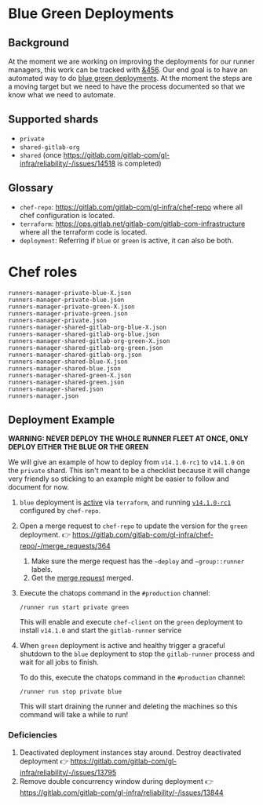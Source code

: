 # Blue Green Deployments

## Background

At the moment we are working on improving the deployments for our runner
managers, this work can be tracked with
[&456](https://gitlab.com/groups/gitlab-com/gl-infra/-/epics/456). Our
end goal is to have an automated way to do [blue green
deployments](https://docs.aws.amazon.com/whitepapers/latest/blue-green-deployments/blue-green-deployments.pdf).
At the moment the steps are a moving target but we need to have the
process documented so that we know what we need to automate.

## Supported shards

- `private`
- `shared-gitlab-org`
- `shared` (once https://gitlab.com/gitlab-com/gl-infra/reliability/-/issues/14518 is completed)

## Glossary

- `chef-repo`: https://gitlab.com/gitlab-com/gl-infra/chef-repo where
  all chef configuration is located.
- `terraform`:
  https://ops.gitlab.net/gitlab-com/gitlab-com-infrastructure where all
  the terraform code is located.
- `deployment`: Referring if `blue` or `green` is active, it can also be
  both.

# Chef roles

```
runners-manager-private-blue-X.json
runners-manager-private-blue.json
runners-manager-private-green-X.json
runners-manager-private-green.json
runners-manager-private.json
runners-manager-shared-gitlab-org-blue-X.json
runners-manager-shared-gitlab-org-blue.json
runners-manager-shared-gitlab-org-green-X.json
runners-manager-shared-gitlab-org-green.json
runners-manager-shared-gitlab-org.json
runners-manager-shared-blue-X.json
runners-manager-shared-blue.json
runners-manager-shared-green-X.json
runners-manager-shared-green.json
runners-manager-shared.json
runners-manager.json
```

## Deployment Example

**WARNING: NEVER DEPLOY THE WHOLE RUNNER FLEET AT ONCE, ONLY DEPLOY EITHER THE BLUE OR THE GREEN**

We will give an example of how to deploy from `v14.1.0-rc1` to `v14.1.0` on
the `private` shard. This isn't meant to be a checklist because it will
change very friendly so sticking to an example might be easier to follow
and document for now.

1. `blue` deployment is [active](https://ops.gitlab.net/gitlab-com/gitlab-com-infrastructure/-/blob/84c9b3cdfd76e108243f57910d5ac59971038538/environments/ci/runner-managers.tf#L82-83)
  via `terraform`, and running [`v14.1.0-rc1`](https://gitlab.com/gitlab-com/gl-infra/chef-repo/-/blob/dfb57033011ced4fea6fc7210331be72a0e1c75c/roles/runners-manager-private-blue.json#L12-13) configured by `chef-repo`.
1. Open a merge request to `chef-repo` to update the version for the
`green` deployment. :point_right: https://gitlab.com/gitlab-com/gl-infra/chef-repo/-/merge_requests/364
    1. Make sure the merge request has the `~deploy` and
    `~group::runner` labels.
    1. Get the [merge request](https://gitlab.com/gitlab-com/gl-infra/chef-repo/-/merge_requests/364) merged.
1. Execute the chatops command in the `#production` channel:

    ```
    /runner run start private green
    ```

    This will enable and execute `chef-client` on the `green` deployment to install `v14.1.0` and start the `gitlab-runner` service
1. When `green` deployment is active and healthy trigger a graceful
  shutdown to the `blue` deployment to stop the `gitlab-runner` process
  and wait for all jobs to finish.

    To do this, execute the chatops command in the `#production` channel:

    ```
    /runner run stop private blue
    ```

    This will start draining the runner and deleting the machines so this command will take a while to run!

### Deficiencies

1. Deactivated deployment instances stay around. Destroy deactivated deployment :point_right: https://gitlab.com/gitlab-com/gl-infra/reliability/-/issues/13795
1. Remove double concurrency window during deployment :point_right: https://gitlab.com/gitlab-com/gl-infra/reliability/-/issues/13844
